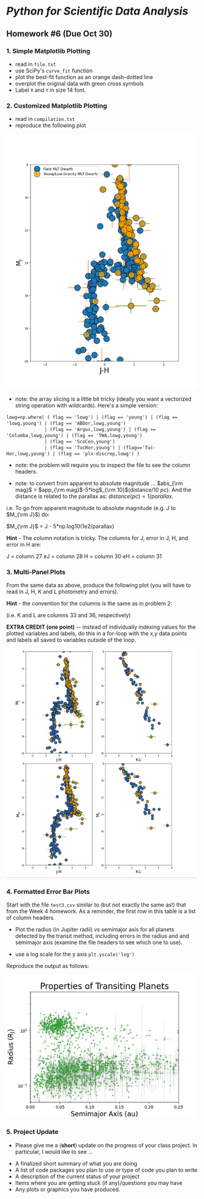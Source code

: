 # _Python for Scientific Data Analysis_

## Homework #6 (Due Oct 30)


### 1. Simple Matplotlib Plotting

* read in ``file.txt``
* use SciPy's ``curve_fit`` function
* plot the best-fit function as an orange dash-dotted line
* overplot the original data with green cross symbols
* Label ``X`` and ``Y`` in size 14 font.

### 2. Customized Matplotlib Plotting

* read in ``compilation.txt`` 
* reproduce the following plot


 ![](./cmd.png)
 
 * note: the array slicing is a little bit tricky (ideally you want a vectorized string operation with wildcards).  Here's a simple version:

```
lowg=np.where( ( flag == 'lowg') | (flag == 'young') | (flag == 'lowg,young') | (flag == 'ABDor,lowg,young')
              | (flag == 'Argus,lowg,young') | (flag == 'Columba,lowg,young') | (flag == 'TWA,lowg,young')
              | (flag == 'ScoCen,young')                                 
              | (flag == 'TucHor,young') | (flag=='Tuc-Hor,lowg,young') | (flag == 'plx-discrep,lowg') )
```

* note: the problem will require you to inspect the file to see the column headers.

* note: to convert from apparent to absolute magnitude ...
 $abs_{\rm mag}$ = $app_{\rm mag}$-5*log$_{\rm 10}$(distance/10 $pc$).    And the distance is related to the parallax as:
 $distance (pc) = 1 /parallax$. 
 
 i.e. To go from apparent magnitude to absolute magnitude (e.g. J to $M_{\rm J}$) do:
 
 $M_{\rm J}$ = J - 5*np.log10(1e2/parallax)
 
 **Hint** -  The column notation is tricky.  The columns for J, error in J, H, and error in H are:
 
 J = column 27
 eJ = column 28
 H = column 30
 eH = column 31
 
### 3. Multi-Panel Plots

From the same data as above, produce the following plot (you will have to read in J, H, K and L photometry and errors).

**Hint** -  the convention for the columns is the same as in problem 2:

  (i.e. K and L are columns 33 and 36, respectively)

**EXTRA CREDIT (one point)** -- instead of individually indexing values for the plotted variables and labels, do this in a for-loop with the x,y data points and labels all saved to variables outside of the loop.

![](./prob4.png)


### 4. Formatted Error Bar Plots

Start with the file ``test3.csv`` similar to (but not exactly the same as!) that from the Week 4 homework.  As a reminder, the first row in this table is a list of column headers.   

* Plot the radius (in Jupiter radii) vs semimajor axis for all planets detected by the transit method, including errors in the radius and and semimajor axis (examine the file headers to see which one to use).

* use a log scale for the y axis ``plt.yscale('log')``

Reproduce the output as follows:

![](./transit_plot.png)



### 5. Project Update

* Please give me a (**short**) update on the progress of your class project.  In particular, I would like to see ...

- A finalized short summary of what you are doing
- A list of code packages you plan to use or type of code you plan to write
- A description of the current status of your project
- Items where you are getting stuck (if any)/questions you may have
- Any plots or graphics you have produced.